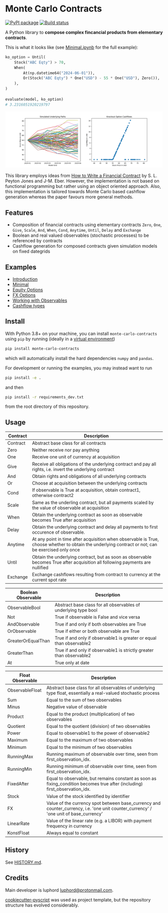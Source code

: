 # Monte Carlo Contracts

[![PyPI package](https://img.shields.io/pypi/v/monte-carlo-contracts)](https://pypi.python.org/pypi/monte-carlo-contracts)
[![Build status](https://github.com/luphord/monte-carlo-contracts/actions/workflows/monte-carlo-contracts-test.yml/badge.svg)](https://github.com/luphord/monte-carlo-contracts/actions)

A Python library to **compose complex fincancial products from elementary contracts**.

This is what it looks like (see [Minimal.ipynb](examples/Minimal.ipynb) for the full example):

```python
ko_option = Until(
    Stock("ABC Eqty") > 70,
    When(
        At(np.datetime64("2024-06-01")),
        Or(Stock("ABC Eqty") * One("USD") - 55 * One("USD"), Zero()),
    ),
)

evaluate(model, ko_option)
# 3.2316051920219797
```

![Minimal example plots](examples/minimal.png)

This library employs ideas from [How to Write a Financial Contract](https://citeseerx.ist.psu.edu/viewdoc/summary?doi=10.1.1.14.7885) by S. L. Peyton Jones and J-M. Eber.
However, the implementation is not based on functional programming but rather using an object oriented approach.
Also, this implementation is tailored towards Monte Carlo based cashflow generation whereas the paper favours more general methods.

## Features
* Composition of financial contracts using elementary contracts `Zero`, `One`, `Give`, `Scale`, `And`, `When`, `Cond`, `Anytime`, `Until`, `Delay` and `Exchange`
* Boolean and real valued observables (stochastic processes) to be referenced by contracts
* Cashflow generation for composed contracts given simulation models on fixed dategrids

## Examples
* [Introduction](examples/Introduction.ipynb)
* [Minimal](examples/Minimal.ipynb)
* [Equity Options](examples/Equity%20Options.ipynb)
* [FX Options](examples/FX%20Options.ipynb)
* [Working with Observables](examples/Observables.ipynb)
* [Cashflow types](examples/Cashflows.ipynb)

## Install

With Python 3.8+ on your machine, you can install `monte-carlo-contracts` using `pip` by running (ideally in a [virtual environment](https://docs.python.org/3/glossary.html#term-virtual-environment))

```bash
pip install monte-carlo-contracts
```

which will automatically install the hard dependencies `numpy` and `pandas`.

For development or running the examples, you may instead want to run

```bash
pip install -e .
```

and then

```bash
pip install -r requirements_dev.txt
```

from the root directory of this repository.

## Usage

| Contract  | Description                                                                                                                                            |
|---------- |--------------------------------------------------------------------------------------------------------------------------------------------------------|
| Contract  | Abstract base class for all contracts                                                                                                                  |
| Zero      | Neither receive nor pay anything                                                                                                                       |
| One       | Receive one unit of currency at acquisition                                                                                                            |
| Give      | Receive all obligations of the underlying contract and pay all rights, i.e. invert the underlying contract                                             |
| And       | Obtain rights and obligations of all underlying contracts                                                                                              |
| Or        | Choose at acquisition between the underlying contracts                                                                                                 |
| Cond      | If observable is True at acquisition, obtain contract1, otherwise contract2                                                                            |
| Scale     | Same as the underling contract, but all payments scaled by the value of observable at acquisition                                                      |
| When      | Obtain the underlying contract as soon as observable becomes True after acquisition                                                                    |
| Delay     | Obtain the underlying contract and delay all payments to first occurence of observable.                                                                |
| Anytime   | At any point in time after acquisition when observable is True, choose whether to obtain the underlying contract or not; can be exercised only once    |
| Until     | Obtain the underlying contract, but as soon as observable becomes True after acquisition all following payments are nullified                          |
| Exchange  | Exchange cashflows resulting from contract to currency at the current spot rate                                                                        |

| Boolean Observable  | Description                                                            |
|---------------------|------------------------------------------------------------------------|
| ObservableBool      | Abstract base class for all observables of underlying type bool        |
| Not                 | True if observable is False and vice versa                             |
| AndObservable       | True if and only if both observables are True                          |
| OrObservable        | True if either or both observable are True                             |
| GreaterOrEqualThan  | True if and only if observable1 is greater or equal than observable2   |
| GreaterThan         | True if and only if observable1 is strictly greater than observable2   |
| At                  | True only at date                                                      |

| Float Observable | Description                                                                                                                             |
|------------------|-----------------------------------------------------------------------------------------------------------------------------------------|
| ObservableFloat  | Abstract base class for all observables of underlying type float, essentially a real-valued stochastic process                          |
| Sum              | Equal to the sum of two observables                                                                                                     |
| Minus            | Negative value of observable                                                                                                            |
| Product          | Equal to the product (multiplication) of two observables                                                                                |
| Quotient         | Equal to the quotient (division) of two observables                                                                                     |
| Power            | Equal to observable1 to the power of observable2                                                                                        |
| Maximum          | Equal to the maximum of two observables                                                                                                 |
| Minimum          | Equal to the minimum of two observables                                                                                                 |
| RunningMax       | Running maximum of observable over time, seen from first_observation_idx.                                                               |
| RunningMin       | Running minimum of observable over time, seen from first_observation_idx.                                                               |
| FixedAfter       | Equal to observable, but remains constant as soon as fixing_condition becomes true after (including) first_observation_idx.             |
| Stock            | Value of the stock identified by identifier                                                                                             |
| FX               | Value of the currency spot between base_currency and counter_currency, i.e. 'one unit counter_currency' / 'one unit of base_currency'   |
| LinearRate       | Value of the linear rate (e.g. a LIBOR) with payment frequency in currency                                                              |
| KonstFloat       | Always equal to constant                                                                                                                |


## History

See [HISTORY.md](HISTORY.md).

## Credits

Main developer is luphord <luphord@protonmail.com>.

[cookiecutter-pyscript](https://github.com/luphord/cookiecutter-pyscript) was used as project template, but the repository structure has evolved considerably.
